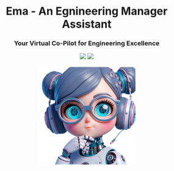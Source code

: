 <div align="center">
<h1 align="center"> Ema - An Egnineering Manager Assistant </h1> 
<h3>Your Virtual Co-Pilot for Engineering Excellence</br></h3>
<img src="https://img.shields.io/badge/Progress-100%25-red"> <img src="https://img.shields.io/badge/Feedback-Welcome-green">
</br>
</br>
<kbd>
<img src="https://github.com/ema-io/ema/blob/main/ema-io.png?raw=true" width="256px"> 
</kbd>
</div>
